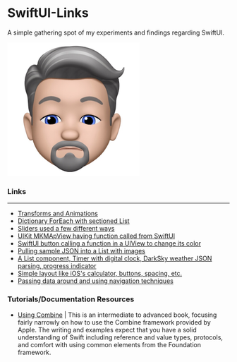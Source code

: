 # SwiftUI-Links
A simple gathering spot of my experiments and findings regarding SwiftUI. 

![Eric Dolecki](./ericd.png)

### Links
***
* [Transforms and Animations](https://github.com/Eric-Dolecki-Bose/SwiftUI-Transforms)
* [Dictionary ForEach with sectioned List](https://github.com/Eric-Dolecki-Bose/SwiftUI-Transforms)
* [Sliders used a few different ways](https://github.com/Eric-Dolecki-Bose/SwiftUI-Sliders)
* [UIKit MKMApView having function called from SwiftUI](https://github.com/Eric-Dolecki-Bose/UIKit-In-SwiftUI)
* [SwiftUI button calling a function in a UIView to change its color](https://github.com/Eric-Dolecki-Bose/swiftui-comm)
* [Pulling sample JSON into a List with images](https://github.com/Eric-Dolecki-Bose/Swift-UI-2)
* [A List component, Timer with digital clock, DarkSky weather JSON parsing, progress indicator](https://github.com/Eric-Dolecki-Bose/Swift-UI-1)
* [Simple layout like iOS's calculator, buttons, spacing, etc.](https://github.com/Eric-Dolecki-Bose/Swift-Calc)
* [Passing data around and using navigation techniques](https://github.com/Eric-Dolecki-Bose/SwiftUI-Nav)

### Tutorials/Documentation Resources

* [Using Combine](https://heckj.github.io/swiftui-notes/) | This is an intermediate to advanced book, focusing fairly narrowly on how to use the Combine framework provided by Apple. The writing and examples expect that you have a solid understanding of Swift including reference and value types, protocols, and comfort with using common elements from the Foundation framework.
